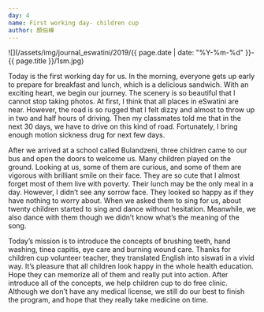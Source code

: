 ```yaml
---
day: 4
name: First working day- children cup
author: 顏伯樺
---
```

![](/assets/img/journal_eswatini/2019/{{ page.date | date: "%Y-%m-%d" }}-{{ page.title }}/1sm.jpg)

Today is the first working day for us. In the morning, everyone gets up early to prepare for breakfast and lunch, which is a delicious sandwich. With an exciting heart, we begin our journey. The scenery is so beautiful that I cannot stop taking photos. At first, I think that all places in eSwatini are near. However, the road is so rugged that I felt dizzy and almost to throw up in two and half hours of driving. Then my classmates told me that in the next 30 days, we have to drive on this kind of road. Fortunately, I bring enough motion sickness drug for next few days.

After we arrived at a school called Bulandzeni, three children came to our bus and open the doors to welcome us. Many children played on the ground. Looking at us, some of them are curious, and some of them are vigorous with brilliant smile on their face. They are so cute that I almost forget most of them live with poverty. Their lunch may be the only meal in a day. However, I didn’t see any sorrow face. They looked so happy as if they have nothing to worry about. When we asked them to sing for us, about twenty children started to sing and dance without hesitation. Meanwhile, we also dance with them though we didn’t know what’s the meaning of the song. 

Today’s mission is to introduce the concepts of brushing teeth, hand washing, tinea capitis, eye care and burning wound care. Thanks for children cup volunteer teacher, they translated English into siswati in a vivid way. It’s pleasure that all children look happy in the whole health education. Hope they can memorize all of them and really put into action. After introduce all of the concepts, we help children cup to do free clinic. Although we don’t have any medical license, we still do our best to finish the program, and hope that they really take medicine on time.
